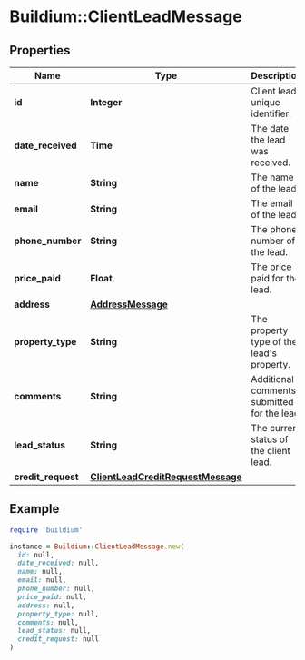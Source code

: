 # Buildium::ClientLeadMessage

## Properties

| Name | Type | Description | Notes |
| ---- | ---- | ----------- | ----- |
| **id** | **Integer** | Client lead unique identifier. | [optional] |
| **date_received** | **Time** | The date the lead was received. | [optional] |
| **name** | **String** | The name of the lead. | [optional] |
| **email** | **String** | The email of the lead. | [optional] |
| **phone_number** | **String** | The phone number of the lead. | [optional] |
| **price_paid** | **Float** | The price paid for the lead. | [optional] |
| **address** | [**AddressMessage**](AddressMessage.md) |  | [optional] |
| **property_type** | **String** | The property type of the lead&#39;s property. | [optional] |
| **comments** | **String** | Additional comments submitted for the lead. | [optional] |
| **lead_status** | **String** | The current status of the client lead. | [optional] |
| **credit_request** | [**ClientLeadCreditRequestMessage**](ClientLeadCreditRequestMessage.md) |  | [optional] |

## Example

```ruby
require 'buildium'

instance = Buildium::ClientLeadMessage.new(
  id: null,
  date_received: null,
  name: null,
  email: null,
  phone_number: null,
  price_paid: null,
  address: null,
  property_type: null,
  comments: null,
  lead_status: null,
  credit_request: null
)
```

